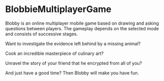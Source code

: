 # BlobbieMultiplayerGame
Blobby is an online multiplayer mobile game based on drawing and asking questions between players. The gameplay depends on the selected mode and consists of successive stages.

Want to investigate the evidence left behind by a missing animal?

Cook an incredible masterpiece of culinary art?

Unravel the story of your friend that he encrypted from all of you? 

And just have a good time? Then Blobby will make you have fun.


